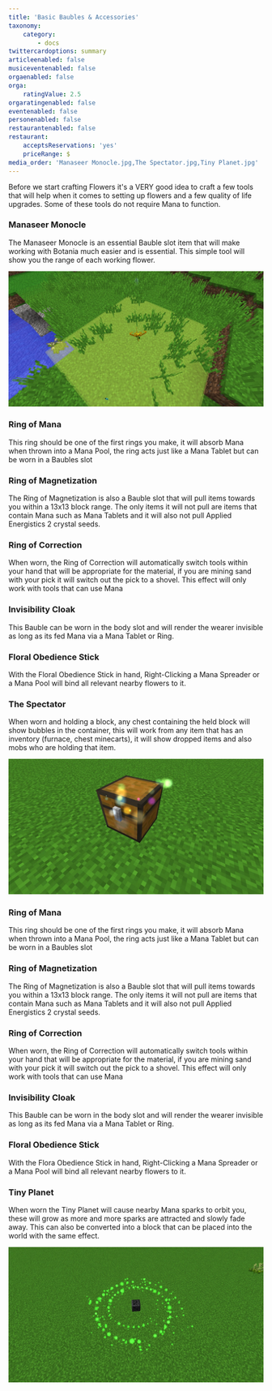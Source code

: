 ```yaml
---
title: 'Basic Baubles & Accessories'
taxonomy:
    category:
        - docs
twittercardoptions: summary
articleenabled: false
musiceventenabled: false
orgaenabled: false
orga:
    ratingValue: 2.5
orgaratingenabled: false
eventenabled: false
personenabled: false
restaurantenabled: false
restaurant:
    acceptsReservations: 'yes'
    priceRange: $
media_order: 'Manaseer Monocle.jpg,The Spectator.jpg,Tiny Planet.jpg'
---
```


Before we start crafting Flowers it's a VERY good idea to craft a few tools that will help when it comes to setting up flowers and a few quality of life upgrades. Some of these tools do not require Mana to function.

### Manaseer Monocle
The Manaseer Monocle is an essential Bauble slot item that will make working with Botania much easier and is essential. This simple tool will show you the range of each working flower.

![](Manaseer%20Monocle.jpg)

### Ring of Mana
This ring should be one of the first rings you make, it will absorb Mana when thrown into a Mana Pool, the ring acts just like a Mana Tablet but can be worn in a Baubles slot

### Ring of Magnetization
The Ring of Magnetization is also a Bauble slot that will pull items towards you within a 13x13 block range. The only items it will not pull are items that contain Mana such as Mana Tablets and it will also not pull Applied Energistics 2 crystal seeds.

### Ring of Correction
When worn, the Ring of Correction will automatically switch tools within your hand that will be appropriate for the material, if you are mining sand with your pick it will switch out the pick to a shovel. This effect will only work with tools that can use Mana

### Invisibility Cloak
This Bauble can be worn in the body slot and will render the wearer invisible as long as its fed Mana via a Mana Tablet or Ring.

### Floral Obedience Stick
With the Floral Obedience Stick in hand, Right-Clicking a Mana Spreader or a Mana Pool will bind all relevant nearby flowers to it.

### The Spectator
When worn and holding a block, any chest containing the held block will show bubbles in the container, this will work from any item that has an inventory (furnace, chest minecarts), it will show dropped items and also mobs who are holding that item.

![](The%20Spectator.jpg)

### Ring of Mana
This ring should be one of the first rings you make, it will absorb Mana when thrown into a Mana Pool, the ring acts just like a Mana Tablet but can be worn in a Baubles slot

### Ring of Magnetization
The Ring of Magnetization is also a Bauble slot that will pull items towards you within a 13x13 block range. The only items it will not pull are items that contain Mana such as Mana Tablets and it will also not pull Applied Energistics 2 crystal seeds.

### Ring of Correction
When worn, the Ring of Correction will automatically switch tools within your hand that will be appropriate for the material, if you are mining sand with your pick it will switch out the pick to a shovel. This effect will only work with tools that can use Mana

### Invisibility Cloak
This Bauble can be worn in the body slot and will render the wearer invisible as long as its fed Mana via a Mana Tablet or Ring.

### Floral Obedience Stick
With the Flora Obedience Stick in hand, Right-Clicking a Mana Spreader or a Mana Pool will bind all relevant nearby flowers to it.

### Tiny Planet
When worn the Tiny Planet will cause nearby Mana sparks to orbit you, these will grow as more and more sparks are attracted and slowly fade away. This can also be converted into a block that can be placed into the world with the same effect.

![](Tiny%20Planet.jpg)
